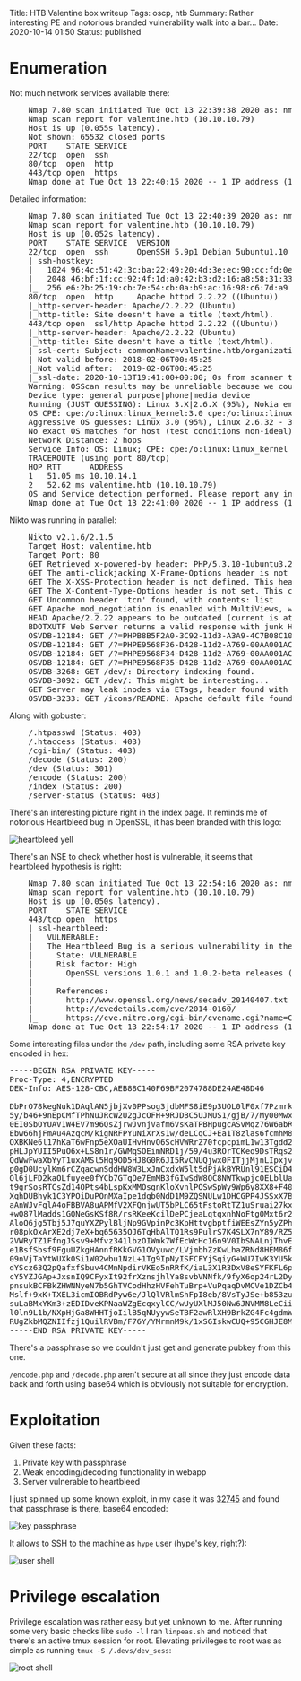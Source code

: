 Title: HTB Valentine box writeup
Tags: oscp, htb
Summary: Rather interesting PE and notorious branded vulnerability walk into a bar...
Date: 2020-10-14 01:50
Status: published

# Enumeration
Not much network services available there:
<pre>
    Nmap 7.80 scan initiated Tue Oct 13 22:39:38 2020 as: nmap -sS -p- -oA enum/nmap-ss-all 10.10.10.79
    Nmap scan report for valentine.htb (10.10.10.79)
    Host is up (0.055s latency).
    Not shown: 65532 closed ports
    PORT    STATE SERVICE
    22/tcp  open  ssh
    80/tcp  open  http
    443/tcp open  https
    Nmap done at Tue Oct 13 22:40:15 2020 -- 1 IP address (1 host up) scanned in 37.15 seconds
</pre>
Detailed information:
<pre>
    Nmap 7.80 scan initiated Tue Oct 13 22:40:39 2020 as: nmap -sC -A -T4 -p22,80,443 -oA enum/nmap-sCAT4-open 10.10.10.79
    Nmap scan report for valentine.htb (10.10.10.79)
    Host is up (0.052s latency).
    PORT    STATE SERVICE  VERSION
    22/tcp  open  ssh      OpenSSH 5.9p1 Debian 5ubuntu1.10 (Ubuntu Linux; protocol 2.0)
    | ssh-hostkey: 
    |   1024 96:4c:51:42:3c:ba:22:49:20:4d:3e:ec:90:cc:fd:0e (DSA)
    |   2048 46:bf:1f:cc:92:4f:1d:a0:42:b3:d2:16:a8:58:31:33 (RSA)
    |_  256 e6:2b:25:19:cb:7e:54:cb:0a:b9:ac:16:98:c6:7d:a9 (ECDSA)
    80/tcp  open  http     Apache httpd 2.2.22 ((Ubuntu))
    |_http-server-header: Apache/2.2.22 (Ubuntu)
    |_http-title: Site doesn't have a title (text/html).
    443/tcp open  ssl/http Apache httpd 2.2.22 ((Ubuntu))
    |_http-server-header: Apache/2.2.22 (Ubuntu)
    |_http-title: Site doesn't have a title (text/html).
    | ssl-cert: Subject: commonName=valentine.htb/organizationName=valentine.htb/stateOrProvinceName=FL/countryName=US
    | Not valid before: 2018-02-06T00:45:25
    |_Not valid after:  2019-02-06T00:45:25
    |_ssl-date: 2020-10-13T19:41:00+00:00; 0s from scanner time.
    Warning: OSScan results may be unreliable because we could not find at least 1 open and 1 closed port
    Device type: general purpose|phone|media device
    Running (JUST GUESSING): Linux 3.X|2.6.X (95%), Nokia embedded (95%), Google Android 4.0.X|4.2.X (93%), Yamaha embedded (92%)
    OS CPE: cpe:/o:linux:linux_kernel:3.0 cpe:/o:linux:linux_kernel:2.6 cpe:/o:linux:linux_kernel:2.6.32 cpe:/h:nokia:n9 cpe:/o:google:android:4.0.4 cpe:/o:google:android:4.2.1 cpe:/o:google:android:4.2.2 cpe:/h:yamaha:rx-v481d
    Aggressive OS guesses: Linux 3.0 (95%), Linux 2.6.32 - 3.5 (95%), Nokia N9 phone (Linux 2.6.32) (95%), Linux 3.2 (95%), Linux 2.6.38 - 3.0 (94%), Linux 2.6.38 - 2.6.39 (94%), Linux 2.6.39 (94%), Linux 3.5 (93%), Linux 2.6.32 - 3.10 (93%), Linux 2.6.32 - 3.9 (93%)
    No exact OS matches for host (test conditions non-ideal).
    Network Distance: 2 hops
    Service Info: OS: Linux; CPE: cpe:/o:linux:linux_kernel
    TRACEROUTE (using port 80/tcp)
    HOP RTT      ADDRESS
    1   51.05 ms 10.10.14.1
    2   52.62 ms valentine.htb (10.10.10.79)
    OS and Service detection performed. Please report any incorrect results at https://nmap.org/submit/ .
    Nmap done at Tue Oct 13 22:41:00 2020 -- 1 IP address (1 host up) scanned in 21.37 seconds
</pre>

Nikto was running in parallel:
<pre>
    Nikto v2.1.6/2.1.5
    Target Host: valentine.htb
    Target Port: 80
    GET Retrieved x-powered-by header: PHP/5.3.10-1ubuntu3.26
    GET The anti-clickjacking X-Frame-Options header is not present.
    GET The X-XSS-Protection header is not defined. This header can hint to the user agent to protect against some forms of XSS
    GET The X-Content-Type-Options header is not set. This could allow the user agent to render the content of the site in a different fashion to the MIME type
    GET Uncommon header 'tcn' found, with contents: list
    GET Apache mod_negotiation is enabled with MultiViews, which allows attackers to easily brute force file names. See http://www.wisec.it/sectou.php?id=4698ebdc59d15. The following alternatives for 'index' were found: index.php
    HEAD Apache/2.2.22 appears to be outdated (current is at least Apache/2.4.37). Apache 2.2.34 is the EOL for the 2.x branch.
    BDOTXUTF Web Server returns a valid response with junk HTTP methods, this may cause false positives.
    OSVDB-12184: GET /?=PHPB8B5F2A0-3C92-11d3-A3A9-4C7B08C10000: PHP reveals potentially sensitive information via certain HTTP requests that contain specific QUERY strings.
    OSVDB-12184: GET /?=PHPE9568F36-D428-11d2-A769-00AA001ACF42: PHP reveals potentially sensitive information via certain HTTP requests that contain specific QUERY strings.
    OSVDB-12184: GET /?=PHPE9568F34-D428-11d2-A769-00AA001ACF42: PHP reveals potentially sensitive information via certain HTTP requests that contain specific QUERY strings.
    OSVDB-12184: GET /?=PHPE9568F35-D428-11d2-A769-00AA001ACF42: PHP reveals potentially sensitive information via certain HTTP requests that contain specific QUERY strings.
    OSVDB-3268: GET /dev/: Directory indexing found.
    OSVDB-3092: GET /dev/: This might be interesting...
    GET Server may leak inodes via ETags, header found with file /icons/README, inode: 534222, size: 5108, mtime: Tue Aug 28 14:48:10 2007
    OSVDB-3233: GET /icons/README: Apache default file found.
</pre>

Along with gobuster:
<pre>
    /.htpasswd (Status: 403)
    /.htaccess (Status: 403)
    /cgi-bin/ (Status: 403)
    /decode (Status: 200)
    /dev (Status: 301)
    /encode (Status: 200)
    /index (Status: 200)
    /server-status (Status: 403)
</pre>

There's an interesting picture right in the index page. It reminds me of 
notorious Heartbleed bug in OpenSSL, it has been branded with this logo:

![heartbleed yell](/cstatic/htb-valentine/heartbleed.png)

There's an NSE to check whether host is vulnerable, it seems that heartbleed
hypothesis is right:
<pre>
    Nmap 7.80 scan initiated Tue Oct 13 22:54:16 2020 as: nmap -sC -p443 --script=ssl-heartbleed -oA enum/nmap-sc-heartbleed valentine.htb
    Nmap scan report for valentine.htb (10.10.10.79)
    Host is up (0.050s latency).
    PORT    STATE SERVICE
    443/tcp open  https
    | ssl-heartbleed: 
    |   VULNERABLE:
    |   The Heartbleed Bug is a serious vulnerability in the popular OpenSSL cryptographic software library. It allows for stealing information intended to be protected by SSL/TLS encryption.
    |     State: VULNERABLE
    |     Risk factor: High
    |       OpenSSL versions 1.0.1 and 1.0.2-beta releases (including 1.0.1f and 1.0.2-beta1) of OpenSSL are affected by the Heartbleed bug. The bug allows for reading memory of systems protected by the vulnerable OpenSSL versions and could allow for disclosure of otherwise encrypted confidential information as well as the encryption keys themselves.
    |           
    |     References:
    |       http://www.openssl.org/news/secadv_20140407.txt 
    |       http://cvedetails.com/cve/2014-0160/
    |_      https://cve.mitre.org/cgi-bin/cvename.cgi?name=CVE-2014-0160
    Nmap done at Tue Oct 13 22:54:17 2020 -- 1 IP address (1 host up) scanned in 0.88 seconds
</pre>

Some interesting files under the `/dev` path, including some RSA private key
encoded in hex:
<pre>
-----BEGIN RSA PRIVATE KEY-----
Proc-Type: 4,ENCRYPTED
DEK-Info: AES-128-CBC,AEB88C140F69BF2074788DE24AE48D46

DbPrO78kegNuk1DAqlAN5jbjXv0PPsog3jdbMFS8iE9p3UOL0lF0xf7PzmrkDa8R
5y/b46+9nEpCMfTPhNuJRcW2U2gJcOFH+9RJDBC5UJMUS1/gjB/7/My00Mwx+aI6
0EI0SbOYUAV1W4EV7m96QsZjrwJvnjVafm6VsKaTPBHpugcASvMqz76W6abRZeXi
Ebw66hjFmAu4AzqcM/kigNRFPYuNiXrXs1w/deLCqCJ+Ea1T8zlas6fcmhM8A+8P
OXBKNe6l17hKaT6wFnp5eXOaUIHvHnvO6ScHVWRrZ70fcpcpimL1w13Tgdd2AiGd
pHLJpYUII5PuO6x+LS8n1r/GWMqSOEimNRD1j/59/4u3ROrTCKeo9DsTRqs2k1SH
QdWwFwaXbYyT1uxAMSl5Hq9OD5HJ8G0R6JI5RvCNUQjwx0FITjjMjnLIpxjvfq+E
p0gD0UcylKm6rCZqacwnSddHW8W3LxJmCxdxW5lt5dPjAkBYRUnl91ESCiD4Z+uC
Ol6jLFD2kaOLfuyee0fYCb7GTqOe7EmMB3fGIwSdW8OC8NWTkwpjc0ELblUa6ulO
t9grSosRTCsZd14OPts4bLspKxMMOsgnKloXvnlPOSwSpWy9Wp6y8XX8+F40rxl5
XqhDUBhyk1C3YPOiDuPOnMXaIpe1dgb0NdD1M9ZQSNULw1DHCGPP4JSSxX7BWdDK
aAnWJvFglA4oFBBVA8uAPMfV2XFQnjwUT5bPLC65tFstoRtTZ1uSruai27kxTnLQ
+wQ87lMadds1GQNeGsKSf8R/rsRKeeKcilDePCjeaLqtqxnhNoFtg0Mxt6r2gb1E
AloQ6jg5Tbj5J7quYXZPylBljNp9GVpinPc3KpHttvgbptfiWEEsZYn5yZPhUr9Q
r08pkOxArXE2dj7eX+bq65635OJ6TqHbAlTQ1Rs9PulrS7K4SLX7nY89/RZ5oSQe
2VWRyTZ1FfngJSsv9+Mfvz341lbzOIWmk7WfEcWcHc16n9V0IbSNALnjThvEcPky
e1BsfSbsf9FguUZkgHAnnfRKkGVG1OVyuwc/LVjmbhZzKwLhaZRNd8HEM86fNojP
09nVjTaYtWUXk0Si1W02wbu1NzL+1Tg9IpNyISFCFYjSqiyG+WU7IwK3YU5kp3CC
dYScz63Q2pQafxfSbuv4CMnNpdirVKEo5nRRfK/iaL3X1R3DxV8eSYFKFL6pqpuX
cY5YZJGAp+JxsnIQ9CFyxIt92frXznsjhlYa8svbVNNfk/9fyX6op24rL2DyESpY
pnsukBCFBkZHWNNyeN7b5GhTVCodHhzHVFehTuBrp+VuPqaqDvMCVe1DZCb4MjAj
Mslf+9xK+TXEL3icmIOBRdPyw6e/JlQlVRlmShFpI8eb/8VsTyJSe+b853zuV2qL
suLaBMxYKm3+zEDIDveKPNaaWZgEcqxylCC/wUyUXlMJ50Nw6JNVMM8LeCii3OEW
l0ln9L1b/NXpHjGa8WHHTjoIilB5qNUyywSeTBF2awRlXH9BrkZG4Fc4gdmW/IzT
RUgZkbMQZNIIfzj1QuilRVBm/F76Y/YMrmnM9k/1xSGIskwCUQ+95CGHJE8MkhD3
-----END RSA PRIVATE KEY-----
</pre>

There's a passphrase so we couldn't just get and generate pubkey from this one.

`/encode.php` and `/decode.php` aren't secure at all since they just encode
data back and forth using base64 which is obviously not suitable for encryption.

# Exploitation
Given these facts:

 1. Private key with passphrase
 2. Weak encoding/decoding functionality in webapp
 3. Server vulnerable to heartbleed

I just spinned up some known exploit, in my case it was
[32745](https://www.exploit-db.com/exploits/32745)
and found that passphrase is there, base64 encoded:

![key passphrase](/cstatic/htb-valentine/key-pass.png)

It allows to SSH to the machine as `hype` user (hype's key, right?):

![user shell](/cstatic/htb-valentine/user-shell.png)

# Privilege escalation
Privilege escalation was rather easy but yet unknown to me. After running some
very basic checks like `sudo -l` I ran `linpeas.sh` and noticed that there's
an active tmux session for root. Elevating privileges to root was as simple as
running `tmux -S /.devs/dev_sess`:

![root shell](/cstatic/htb-valentine/root-shell.png)
